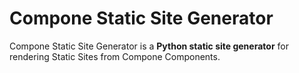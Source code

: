 # Compone Static Site Generator

Compone Static Site Generator is a **Python static site generator** for
rendering Static Sites from Compone Components.
